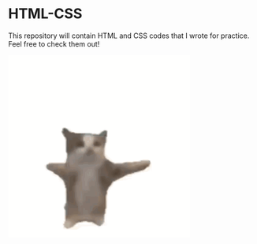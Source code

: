 # HTML-CSS

This repository will contain HTML and CSS codes that I wrote for practice. Feel free to check them out!

![Happy Cat gif](./happy-cat-cat.gif)
